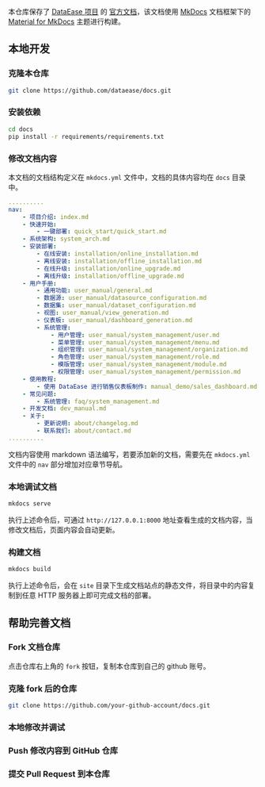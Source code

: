 本仓库保存了 [DataEase 项目]() 的 [官方文档](https://dataease.io/docs/)，该文档使用 [MkDocs]() 文档框架下的 [Material for MkDocs]() 主题进行构建。

## 本地开发

### 克隆本仓库
```bash
git clone https://github.com/dataease/docs.git
```

### 安装依赖
```bash
cd docs
pip install -r requirements/requirements.txt
```

### 修改文档内容
本文档的文档结构定义在 `mkdocs.yml` 文件中，文档的具体内容均在 `docs` 目录中。
```yaml
..........
nav:
    - 项目介绍: index.md
    - 快速开始: 
        - 一键部署: quick_start/quick_start.md
    - 系统架构: system_arch.md
    - 安装部署: 
        - 在线安装: installation/online_installation.md
        - 离线安装: installation/offline_installation.md
        - 在线升级: installation/online_upgrade.md
        - 离线升级: installation/offline_upgrade.md
    - 用户手册:
        - 通用功能: user_manual/general.md
        - 数据源: user_manual/datasource_configuration.md
        - 数据集: user_manual/dataset_configuration.md
        - 视图: user_manual/view_generation.md
        - 仪表板: user_manual/dashboard_generation.md
        - 系统管理:
            - 用户管理: user_manual/system_management/user.md
            - 菜单管理: user_manual/system_management/menu.md
            - 组织管理: user_manual/system_management/organization.md
            - 角色管理: user_manual/system_management/role.md
            - 模版管理: user_manual/system_management/module.md
            - 权限管理: user_manual/system_management/permission.md
    - 使用教程:
        - 使用 DataEase 进行销售仪表板制作: manual_demo/sales_dashboard.md
    - 常见问题:
        - 系统管理: faq/system_management.md
    - 开发文档: dev_manual.md
    - 关于:
        - 更新说明: about/changelog.md
        - 联系我们: about/contact.md
..........
```

文档内容使用 markdown 语法编写，若要添加新的文档，需要先在 `mkdocs.yml` 文件中的 `nav` 部分增加对应章节导航。

### 本地调试文档
```bash
mkdocs serve
```
执行上述命令后，可通过 `http://127.0.0.1:8000` 地址查看生成的文档内容，当修改文档后，页面内容会自动更新。

### 构建文档
```bash
mkdocs build
```

执行上述命令后，会在 `site` 目录下生成文档站点的静态文件，将目录中的内容复制到任意 HTTP 服务器上即可完成文档的部署。

## 帮助完善文档

### Fork 文档仓库
点击仓库右上角的 `fork` 按钮，复制本仓库到自己的 github 账号。

### 克隆 fork 后的仓库
```bash
git clone https://github.com/your-github-account/docs.git
```

### 本地修改并调试

### Push 修改内容到 GitHub 仓库

### 提交 Pull Request 到本仓库